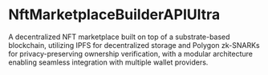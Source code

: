 # NftMarketplaceBuilderAPIUltra
A decentralized NFT marketplace built on top of a substrate-based blockchain, utilizing IPFS for decentralized storage and Polygon zk-SNARKs for privacy-preserving ownership verification, with a modular architecture enabling seamless integration with multiple wallet providers.
